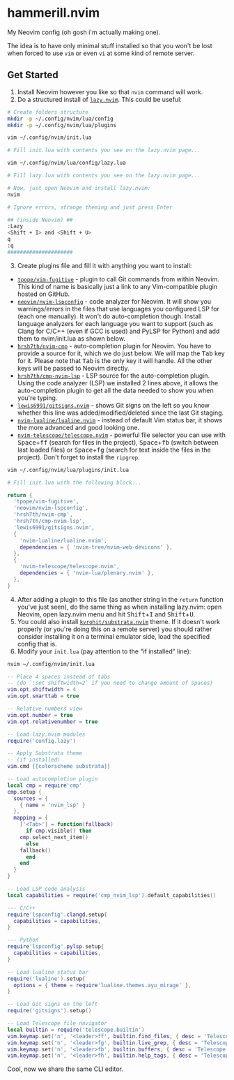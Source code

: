 # hammerill.nvim
My Neovim config (oh gosh i'm actually making one).

The idea is to have only minimal stuff installed so that you won't be lost when forced to use `vim` or even `vi` at some kind of remote server.

## Get Started
1. Install Neovim however you like so that `nvim` command will work.
2. Do a structured install of [`lazy.nvim`](https://lazy.folke.io/installation). This could be useful:
```bash
# Create folders structure
mkdir -p ~/.config/nvim/lua/config
mkdir -p ~/.config/nvim/lua/plugins
```

```bash
vim ~/.config/nvim/init.lua

# Fill init.lua with contents you see on the lazy.nvim page...
```

```bash
vim ~/.config/nvim/lua/config/lazy.lua

# Fill lazy.lua with contents you see on the lazy.nvim page...
```

```bash
# Now, just open Neovim and install lazy.nvim:
nvim

# Ignore errors, strange theming and just press Enter

## (inside Neovim) ##
:Lazy
<Shift + I> and <Shift + U>
q
:q
#####################
```

3. Create plugins file and fill it with anything you want to install:
  - [`tpope/vim-fugitive`](https://github.com/tpope/vim-fugitive) - plugin to call Git commands from within Neovim. This kind of name is basically just a link to any Vim-compatible plugin hosted on GitHub.
  - [`neovim/nvim-lspconfig`](https://github.com/neovim/nvim-lspconfig) - code analyzer for Neovim. It will show you warnings/errors in the files that use languages you configured LSP for (each one manually). It won't do auto-completion though. Install language analyzers for each language you want to support (such as Clang for C/C++ (even if GCC is used) and PyLSP for Python) and add them to nvim/init.lua as shown below.
  - [`hrsh7th/nvim-cmp`](https://github.com/hrsh7th/nvim-cmp) - auto-completion plugin for Neovim. You have to provide a source for it, which we do just below. We will map the <kbd>Tab</kbd> key for it. Please note that <kbd>Tab</kbd> is the only key it will handle. All the other keys will be passed to Neovim directly.
  - [`hrsh7th/cmp-nvim-lsp`](https://github.com/hrsh7th/cmp-nvim-lsp) - LSP source for the auto-completion plugin. Using the code analyzer (LSP) we installed 2 lines above, it allows the auto-completion plugin to get all the data needed to show you when you're typing.
  - [`lewis6991/gitsigns.nvim`](https://github.com/lewis6991/gitsigns.nvim) - shows Git signs on the left so you know whether this line was added/modified/deleted since the last Git staging.
  - [`nvim-lualine/lualine.nvim`](https://github.com/nvim-lualine/lualine.nvim) - instead of default Vim status bar, it shows the more advanced and good looking one.
  - [`nvim-telescope/telescope.nvim`](https://github.com/nvim-telescope/telescope.nvim) - powerful file selector you can use with <kbd>Space</kbd>+<kbd>ff</kbd> (search for files in the project), <kbd>Space</kbd>+<kbd>fb</kbd> (switch between last loaded files) or <kbd>Space</kbd>+<kbd>fg</kbd> (search for text inside the files in the project). Don't forget to install the `ripgrep`.
```bash
vim ~/.config/nvim/lua/plugins/init.lua

# Fill init.lua with the following block...
```

```lua
return {
  'tpope/vim-fugitive',
  'neovim/nvim-lspconfig',
  'hrsh7th/nvim-cmp',
  'hrsh7th/cmp-nvim-lsp',
  'lewis6991/gitsigns.nvim',
  {
    'nvim-lualine/lualine.nvim',
    dependencies = { 'nvim-tree/nvim-web-devicons' },
  },
  {
    'nvim-telescope/telescope.nvim',
    dependencies = { 'nvim-lua/plenary.nvim' },
  },
}
```

4. After adding a plugin to this file (as another string in the `return` function you've just seen), do the same thing as when installing lazy.nvim: open Neovim, open lazy.nvim menu and hit <kbd>Shift</kbd>+<kbd>I</kbd> and <kbd>Shift</kbd>+<kbd>U</kbd>.
5. You could also install [`kvrohit/substrata.nvim`](https://github.com/kvrohit/substrata.nvim) theme. If it doesn't work properly (or you're doing this on a remote server) you should rather consider installing it on a terminal emulator side, load the specified config that is.
6. Modify your `init.lua` (pay attention to the "if installed" line):
```bash
nvim ~/.config/nvim/init.lua
```

```lua
-- Place 4 spaces instead of tabs
-- (do `:set shiftwidth=2` if you need to change amount of spaces)
vim.opt.shiftwidth = 4
vim.opt.smarttab = true

-- Relative numbers view
vim.opt.number = true
vim.opt.relativenumber = true

-- Load lazy.nvim modules
require('config.lazy')

-- Apply Substrata theme
-- (if installed)
vim.cmd [[colorscheme substrata]]

-- Load autocompletion plugin
local cmp = require'cmp'
cmp.setup {
  sources = {
    { name = 'nvim_lsp' }
  },
  mapping = {
    ['<Tab>'] = function(fallback)
      if cmp.visible() then
	cmp.select_next_item()
      else
	fallback()
      end
    end
  }
}

-- Load LSP code analysis
local capabilities = require('cmp_nvim_lsp').default_capabilities()

--- C/C++
require'lspconfig'.clangd.setup{
  capabilities = capabilities,
}

--- Python
require'lspconfig'.pylsp.setup{
  capabilities = capabilities,
}

-- Load lualine status bar
require('lualine').setup{
  options = { theme = require'lualine.themes.ayu_mirage' },
}

-- Load Git signs on the left
require('gitsigns').setup()

-- Load Telescope file navigator
local builtin = require('telescope.builtin')
vim.keymap.set('n', '<leader>ff', builtin.find_files, { desc = 'Telescope find files' })
vim.keymap.set('n', '<leader>fg', builtin.live_grep, { desc = 'Telescope live grep' })
vim.keymap.set('n', '<leader>fb', builtin.buffers, { desc = 'Telescope buffers' })
vim.keymap.set('n', '<leader>fh', builtin.help_tags, { desc = 'Telescope help tags' })
```

Cool, now we share the same CLI editor.
